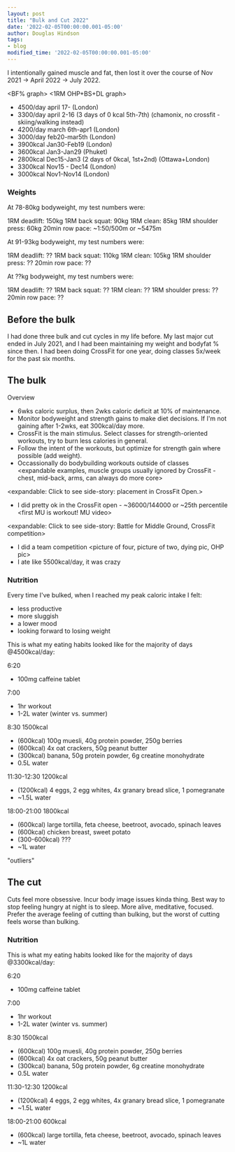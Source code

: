 ```yaml
---
layout: post
title: "Bulk and Cut 2022"
date: '2022-02-05T00:00:00.001-05:00'
author: Douglas Hindson
tags: 
- blog
modified_time: '2022-02-05T00:00:00.001-05:00'
---
```


I intentionally gained muscle and fat, then lost it over the course of Nov 2021 -> April 2022 -> July 2022.

<pic1><pic2><pic3>
<BW graph>
<BF% graph>
<calories graph>
<1RM OHP+BS+DL graph>

- 4500/day april 17- (London)
- 3300/day april 2-16 (3 days of 0 kcal 5th-7th) (chamonix, no crossfit - skiing/walking instead)
- 4200/day march 6th-apr1 (London)
- 3000/day feb20-mar5th (London)
- 3900kcal Jan30-Feb19 (London)
- 3600kcal Jan3-Jan29 (Phuket)
- 2800kcal Dec15-Jan3 (2 days of 0kcal, 1st+2nd) (Ottawa+London)
- 3300kcal Nov15 - Dec14 (London)
- 3000kcal Nov1-Nov14 (London)


<detailed data behind expand>

### Weights

At 78-80kg bodyweight, my test numbers were:

1RM deadlift: 150kg
1RM back squat: 90kg
1RM clean: 85kg
1RM shoulder press: 60kg
20min row pace: ~1:50/500m or ~5475m

At 91-93kg bodyweight, my test numbers were:

1RM deadlift: ??
1RM back squat: 110kg
1RM clean: 105kg
1RM shoulder press: ??
20min row pace: ??

At ??kg bodyweight, my test numbers were:

1RM deadlift: ??
1RM back squat: ??
1RM clean: ??
1RM shoulder press: ??
20min row pace: ??


## Before the bulk

I had done three bulk and cut cycles in my life before. My last major cut ended in July 2021, and I had been maintaining my weight and bodyfat % since then. I had been doing CrossFit for one year, doing classes 5x/week for the past six months.

## The bulk

Overview

* 6wks caloric surplus, then 2wks caloric deficit at 10% of maintenance.
* Monitor bodyweight and strength gains to make diet decisions. If I'm not gaining after 1-2wks, eat 300kcal/day more.
* CrossFit is the main stimulus. Select classes for strength-oriented workouts, try to burn less calories in general.
* Follow the intent of the workouts, but optimize for strength gain where possible (add weight). <expandable examples from notes>
* Occassionally do bodybuilding workouts outside of classes <expandable examples, muscle groups usually ignored by CrossFit - chest, mid-back, arms, can always do more core>

<expandable: Click to see side-story: placement in CrossFit Open.>
* I did pretty ok in the CrossFit open - ~36000/144000 or ~25th percentile <first MU is workout! MU video>

<expandable: Click to see side-story: Battle for Middle Ground, CrossFit competition>
* I did a team competition <picture of four, picture of two, dying pic, OHP pic>
* I ate like 5500kcal/day, it was crazy

<more progression pictures>

### Nutrition

<kcal graph>

Every time I've bulked, when I reached my peak caloric intake I felt:
* less productive 
* more sluggish
* a lower mood
* looking forward to losing weight

This is what my eating habits looked like for the majority of days @4500kcal/day:

6:20
- 100mg caffeine tablet

7:00
- 1hr workout
- 1-2L water (winter vs. summer)

8:30 1500kcal
- (600kcal) 100g muesli, 40g protein powder, 250g berries
- (600kcal) 4x oat crackers, 50g peanut butter
- (300kcal) banana, 50g protein powder, 6g creatine monohydrate
- 0.5L water

11:30-12:30 1200kcal
- (1200kcal) 4 eggs, 2 egg whites, 4x granary bread slice, 1 pomegranate
- ~1.5L water

18:00-21:00 1800kcal
- (600kcal) large tortilla, feta cheese, beetroot, avocado, spinach leaves
- (600kcal) chicken breast, sweet potato
- (300-600kcal) ???
- ~1L water

"outliers"

## The cut

Cuts feel more obsessive. Incur body image issues kinda thing.
Best way to stop feeling hungry at night is to sleep.
More alive, meditative, focused.
Prefer the average feeling of cutting than bulking, but the worst of cutting feels worse than bulking.

<more progression pictures>

### Nutrition

This is what my eating habits looked like for the majority of days @3300kcal/day:

6:20
- 100mg caffeine tablet

7:00
- 1hr workout
- 1-2L water (winter vs. summer)

8:30 1500kcal
- (600kcal) 100g muesli, 40g protein powder, 250g berries
- (600kcal) 4x oat crackers, 50g peanut butter
- (300kcal) banana, 50g protein powder, 6g creatine monohydrate
- 0.5L water

11:30-12:30 1200kcal
- (1200kcal) 4 eggs, 2 egg whites, 4x granary bread slice, 1 pomegranate
- ~1.5L water

18:00-21:00 600kcal
- (600kcal) large tortilla, feta cheese, beetroot, avocado, spinach leaves
- ~1L water